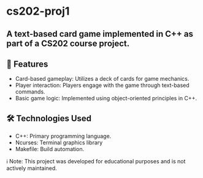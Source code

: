 # cs202-proj1
## A text-based card game implemented in C++ as part of a CS202 course project.

## 🚀 Features
- Card-based gameplay: Utilizes a deck of cards for game mechanics.
- Player interaction: Players engage with the game through text-based commands.
- Basic game logic: Implemented using object-oriented principles in C++.

## 🛠 Technologies Used
- C++: Primary programming language.
- Ncurses: Terminal graphics library
- Makefile: Build automation.

ℹ️ Note: This project was developed for educational purposes and is not actively maintained.

